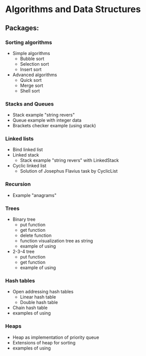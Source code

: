 # Algorithms and Data Structures
## Packages:
### Sorting algorithms
* Simple algorithms
    * Bubble sort
    * Selection sort
    * Insert sort
* Advanced algorithms
    * Quick sort
    * Merge sort
    * Shell sort
### Stacks and Queues
* Stack example "string revers"
* Queue example with integer data
* Brackets checker example (using stack)
### Linked lists
* Bind linked list
* Linked stack
    * Stack example "string revers" with LinkedStack
* Cyclic linked list    
    * Solution of Josephus Flavius task by CyclicList
### Recursion
* Example "anagrams"  
### Trees
* Binary tree
    * put function
    * get function   
    * delete function 
    * function visualization tree as string
    * example of using  
* 2-3-4 tree
    * put function
    * get function 
    * example of using
### Hash tables
* Open addressing hash tables
    * Linear hash table  
    * Double hash table 
* Chain hash table 
* examples of using
### Heaps
* Heap as implementation of priority queue
* Extensions of heap for sorting
* examples of using
